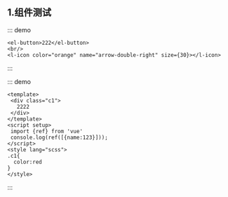 



## 1.组件测试

::: demo
```vue
<el-button>222</el-button>
<br/>
<l-icon color="orange" name="arrow-double-right" size={30}></l-icon>
```
:::


::: demo
```vue
<template>
 <div class="c1">
   2222
 </div>
</template>
<script setup>
 import {ref} from 'vue'
 console.log(ref([{name:123}]));
</script>
<style lang="scss">
.c1{
  color:red
}
</style>
```
:::